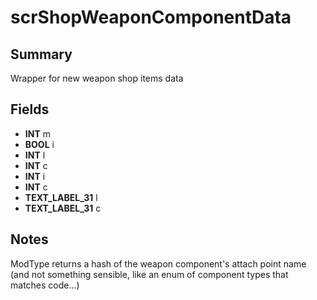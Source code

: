 # scrShopWeaponComponentData

## Summary
Wrapper for new weapon shop items data

## Fields
* **INT** m
* **BOOL** i
* **INT** l
* **INT** c
* **INT** i
* **INT** c
* **TEXT_LABEL_31** l
* **TEXT_LABEL_31** c

## Notes
ModType returns a hash of the weapon component's attach point name (and not something sensible, like an enum of component types that matches code...)
